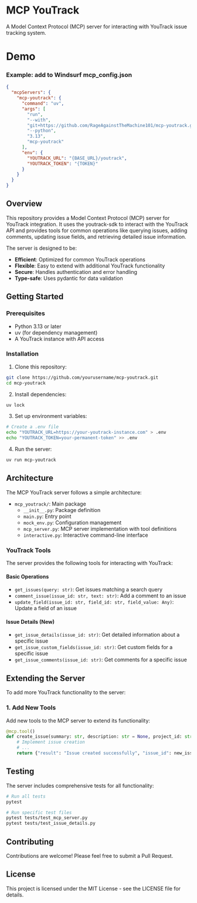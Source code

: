 # MCP YouTrack

A Model Context Protocol (MCP) server for interacting with YouTrack issue tracking system.

# Demo

### Example: add to Windsurf mcp_config.json
```json
{
  "mcpServers": {
    "mcp-youtrack": {
      "command": "uv",
      "args": [
        "run",
        "--with",
        "git+https://github.com/RageAgainstTheMachine101/mcp-youtrack.git",
        "--python",
        "3.13",
        "mcp-youtrack"
      ],
      "env": {
        "YOUTRACK_URL": "{BASE_URL}/youtrack",
        "YOUTRACK_TOKEN": "{TOKEN}"
      }
    }
  }
}
```

## Overview

This repository provides a Model Context Protocol (MCP) server for YouTrack integration. It uses the youtrack-sdk to interact with the YouTrack API and provides tools for common operations like querying issues, adding comments, updating issue fields, and retrieving detailed issue information.

The server is designed to be:
- **Efficient**: Optimized for common YouTrack operations
- **Flexible**: Easy to extend with additional YouTrack functionality
- **Secure**: Handles authentication and error handling
- **Type-safe**: Uses pydantic for data validation

## Getting Started

### Prerequisites

- Python 3.13 or later
- uv (for dependency management)
- A YouTrack instance with API access

### Installation

1. Clone this repository:
```bash
git clone https://github.com/yourusername/mcp-youtrack.git
cd mcp-youtrack
```

2. Install dependencies:
```bash
uv lock
```

3. Set up environment variables:
```bash
# Create a .env file
echo "YOUTRACK_URL=https://your-youtrack-instance.com" > .env
echo "YOUTRACK_TOKEN=your-permanent-token" >> .env
```

4. Run the server:
```bash
uv run mcp-youtrack
```

## Architecture

The MCP YouTrack server follows a simple architecture:

- `mcp_youtrack/`: Main package
  - `__init__.py`: Package definition
  - `main.py`: Entry point
  - `mock_env.py`: Configuration management
  - `mcp_server.py`: MCP server implementation with tool definitions
  - `interactive.py`: Interactive command-line interface

### YouTrack Tools

The server provides the following tools for interacting with YouTrack:

#### Basic Operations
- `get_issues(query: str)`: Get issues matching a search query
- `comment_issue(issue_id: str, text: str)`: Add a comment to an issue
- `update_field(issue_id: str, field_id: str, field_value: Any)`: Update a field of an issue

#### Issue Details (New)
- `get_issue_details(issue_id: str)`: Get detailed information about a specific issue
- `get_issue_custom_fields(issue_id: str)`: Get custom fields for a specific issue
- `get_issue_comments(issue_id: str)`: Get comments for a specific issue

## Extending the Server

To add more YouTrack functionality to the server:

### 1. Add New Tools

Add new tools to the MCP server to extend its functionality:

```python
@mcp.tool()
def create_issue(summary: str, description: str = None, project_id: str = None):
    # Implement issue creation
    # ...
    return {"result": "Issue created successfully", "issue_id": new_issue.id}
```

## Testing

The server includes comprehensive tests for all functionality:

```bash
# Run all tests
pytest

# Run specific test files
pytest tests/test_mcp_server.py
pytest tests/test_issue_details.py
```

## Contributing

Contributions are welcome! Please feel free to submit a Pull Request.

## License

This project is licensed under the MIT License - see the LICENSE file for details.

